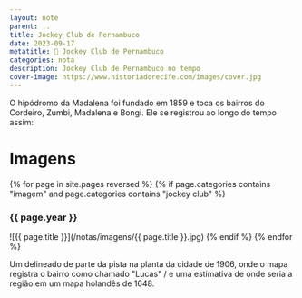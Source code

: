 ```yaml
---
layout: note
parent: ..
title: Jockey Club de Pernambuco
date: 2023-09-17
metatitle: 🏇 Jockey Club de Pernambuco
categories: nota
description: Jockey Club de Pernambuco no tempo
cover-image: https://www.historiadorecife.com/images/cover.jpg
---
```


O hipódromo da Madalena foi fundado em 1859 e toca os bairros do Cordeiro, Zumbi, Madalena e Bongi. Ele se registrou ao longo do tempo assim:

# Imagens
{% for page in site.pages reversed %}
{% if page.categories contains "imagem" and page.categories contains "jockey club" %}
### {{ page.year }}
![{{ page.title }}](/notas/imagens/{{ page.title }}.jpg)
{% endif %}
{% endfor %}

Um delineado de parte da pista na planta da cidade de 1906, onde o mapa registra o bairro como chamado "Lucas" / e uma estimativa de onde seria a região em um mapa holandês de 1648.